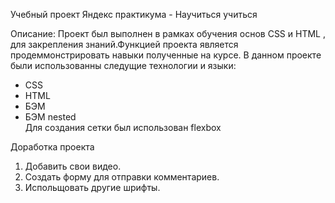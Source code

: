 Учебный проект Яндекс практикума - Научиться учиться

Описание: 
Проект был выполнен в рамках обучения основ CSS и HTML , для закрепления знаний.Функцией проекта является продеммонстрировать навыки полученные на курсе. В данном проекте были использованны следущие технологии и языки: 
* CSS
* HTML
* БЭМ 
* БЭМ nested  
Для создания сетки был использован flexbox

Доработка проекта 
1. Добавить свои видео.
2. Создать форму для отправки комментариев. 
3. Испольщовать другие шрифты. 